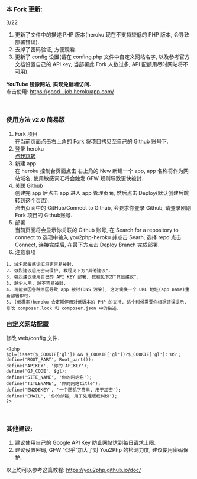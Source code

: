 ### 本 Fork 更新:<br>

3/22<br>
1. 更新了文件中的描述 PHP 版本(heroku 现在不支持较低的 PHP 版本, 会导致部署错误).<br>
2. 去掉了密码验证, 方便观看.<br>
3. 更新了 config 设置(请在 confing.php 文件中自定义网站名字, 以及参考官方文档设置自己的 API key, 当部署此 Fork 人数过多, API 配额用尽时网站将不可用).<br>


<b>YouTube 镜像网站, 实现免翻墙访问.</b><br>
点击使用: https://good--job.herokuapp.com/<br>

<br>

### 使用方法 v2.0 简易版
1. Fork 项目<br>
在当前页面点击右上角的 Fork 将项目拷贝至自己的 Github 账号下.<br>
2. 登录 heroku<br>
<a href="https://dashboard.heroku.com/apps">点我跳转</a><br>
3. 新建 app<br>
在 heroku 控制台页面点击 右上角的 New 新建一个 app, app 名称将作为网站域名, 使用敏感词汇将会触发 GFW 规则导致更快被封.<br>
4. 关联 Github<br>
创建完 app 后点击 app 进入 app 管理页面, 然后点击 Deploy(默认创建后跳转到这个页面).<br>
点击页面中的 GitHub/Connect to Github, 会要求你登录 Github, 请登录刚刚 Fork 项目的 Github账号.<br>
5. 部署<br>
当前页面将会显示你关联的 Github 账号, 在 Search for a repository to connect to 选项中输入 you2php-heroku
并点击 Searh, 选择 repo 点击 Connect, 连接完成后, 在最下方点击 Deploy Branch 完成部署.<br>
6. 注意事项<br>
```
1. 域名起敏感词汇将更容易被封.
2. 强烈建议启用密码保护, 教程见下方"其他建议".
3. 强烈建议使用自己的 API KEY 部署, 教程见下方"其他建议".
3. 越少人用, 越不容易被封.
4. 可能会因各种原因导致 app 被封(DNS 污染), 这时候换一个 URL 地址(app name)重新部署即可.
5. (低概率)heroku 会定期停用对低版本的 PHP 的支持, 这个时候需要你根据错误提示, 修改 composer.lock 和 composer.json 中的描述.
```

### 自定义网站配置
修改 web/config 文件.<br>
```
<?php
$gl=(isset($_COOKIE['gl']) && $_COOKIE['gl'])?$_COOKIE['gl']:'US';
define('ROOT_PART', Root_part());
define('APIKEY', '你的 APIKEY');
define('GJ_CODE', $gl);
define('SITE_NAME', '你的网站名');
define('TITLENAME', '你的网站title');
define('EN2DEKEY', '一个随机字符串, 用于加密');
define('EMAIL', '你的邮箱, 用于处理版权纠纷');
?>
```
<br>

### 其他建议: <br>
1. 建议使用自己的 Google API Key 防止网站达到每日请求上限.<br>
2. 建议设置密码, GFW "似乎"加大了对 You2Php 的检测力度, 建议使用密码保护.<br>

以上均可以参考这篇教程: https://you2php.github.io/doc/ <br>
<br>
